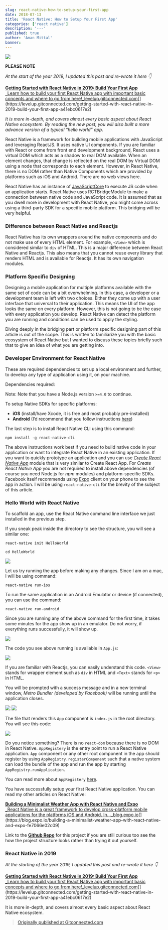```yaml
---
slug: react-native-how-to-setup-your-first-app
date: 2018-07-13
title: 'React Native: How to Setup Your First App'
categories: ['react native']
description: '---'
published: true
author: 'Aman Mittal'
banner:
---
```


![](https://cdn-images-1.medium.com/max/2560/1*wR-gQwWFK2oNmy8xdL0Sxg.png)

**PLEASE NOTE**

_At the start of the year 2019, I updated this post and re-wrote it here 👇_

[**Getting Started with React Native in 2019: Build Your First App**  
\_Learn how to build your first React Native app with important basic concepts and where to go from here!\_levelup.gitconnected.com](https://levelup.gitconnected.com/getting-started-with-react-native-in-2019-build-your-first-app-a41ebc0617e2 'https://levelup.gitconnected.com/getting-started-with-react-native-in-2019-build-your-first-app-a41ebc0617e2')[](https://levelup.gitconnected.com/getting-started-with-react-native-in-2019-build-your-first-app-a41ebc0617e2)

_It is more in-depth, and covers almost every basic aspect about React Native ecosystem. By reading the new post, you will also built a more advance version of a typical “hello world” app._

React Native is a framework for building mobile applications with JavaScript and leveraging ReactJS. It uses native UI components. If you are familiar with React or come from front end development background, React uses a virtual DOM which acts as a shadow to real DOM available. When an element changes, that change is reflected on the real DOM by Virtual DOM using a node that corresponds to each element. However, in React Native, there is no DOM rather than Native Components which are provided by platforms such as iOS and Android. There are no web views here.

React Native has an instance of [JavaScriptCore](https://facebook.github.io/react-native/docs/javascript-environment.html) to execute JS code when an application starts. React Native uses RCTBridgeModule to make a connection between native code and JavaScript code. It is assumed that as you dwell more in development with React Native, you might come across using a third-party SDK for a specific mobile platform. This bridging will be very helpful.

### Difference between React Native and Reactjs

React Native has its own wrappers around the native components and do not make use of every HTML element. For example, `<View>` which is considered similar to `div` of HTML. This is a major difference between React Native and Reactjs. This also means that you cannot reuse every library that renders HTML and is available for Reactjs. It has its own navigation modules.

### Platform Specific Designing

Designing a mobile application for multiple platforms available with the same set of code can be a bit overwhelming. In this case, a developer or a development team is left with two choices. Either they come up with a user interface that universal to their application. This means the UI of the app looks the same on every platform. However, this is not going to be the case with every application you develop. React Native can detect the platform you are running and conditions can be used to apply the styling.

Diving deeply in the bridging part or platform specific designing part of this article is out of the scope. This is written to familiarize you with the basic ecosystem of React Native but I wanted to discuss these topics briefly such that to give an idea of what you are getting into.

### Developer Environment for React Native

These are required dependencies to set up a local environment and further, to develop any type of application using it, on your machine.

Dependencies required:

Note: Note that you have a Node.js version `>=4.0` to continue.

To setup Native SDKs for specific platforms:

- **iOS** (install/have Xcode, it is free and most probably pre-installed)
- **Android** (I’d recommend that you follow instructions [here](https://facebook.github.io/react-native/docs/getting-started.html))

The last step is to install React Native CLI using this command:

```shell
npm install -g react-native-cli
```

The above instructions work best if you need to build native code in your application or want to integrate React Native in an existing application. If you want to quickly prototype an application and you can use [_Create React Native App_](https://facebook.github.io/react-native/docs/getting-started.html) module that is very similar to Create React App. For _Create React Native App_ you are not required to install above dependencies (of course you need Node.js for _npm_ modules) and platform-specific SDKs. Facebook itself recommends using [Expo](https://expo.io/) client on your phone to see the app in action. I will be using `react-native-cli` for the brevity of the subject of this article.

### Hello World with React Native

To scaffold an app, use the React Native command line interface we just installed in the previous step.

If you sneak peak inside the directory to see the structure, you will see a similar one:

```shell
react-native init HelloWorld

cd HelloWorld
```

![](https://cdn-images-1.medium.com/max/800/0*30ZgnW1lf7SY3UVM.png)

Let us try running the app before making any changes. Since I am on a mac, I will be using command:

```shell
react-native run-ios
```

To run the same application in an Android Emulator or device (if connected), you can use the command:

```shell
react-native run-android
```

Since you are running any of the above command for the first time, it takes some minutes for the app show up in an emulator. Do not worry, if everything runs successfully, it will show up.

![](https://cdn-images-1.medium.com/max/800/0*YczCUc-cdJpnJd_b.png)

The code you see above running is available in `App.js`:

![](https://cdn-images-1.medium.com/max/800/0*qtqjP_V2kuuGEuku.png)

If you are familiar with Reactjs, you can easily understand this code. `<View>` stands for wrapper element such as `div` in HTML and `<Text>` stands for `<p>` in HTML.

You will be prompted with a success message and in a new terminal window, _Metro Bundler (developed by Facebook)_ will be running until the application closes.

![](https://cdn-images-1.medium.com/max/800/0*5EZJZ55baUagTXGM.png)
![](https://cdn-images-1.medium.com/max/800/0*CMeu3NOHz3Gcgpx3.png)

The file that renders this `App` component is `index.js` in the root directory. You will see this code:

![](https://cdn-images-1.medium.com/max/800/0*NsVZtz_ZooVZxt1F.png)

Do you notice something? There is no `react-dom` because there is no DOM in React Native. `AppRegistery` is the entry point to run a React Native application. `App` component or any other root component in the app should register by using `AppRegistry.registerComponent` such that a native system can load the bundle of the app and run the app by starting `AppRegistry.runApplication`.

You can read more about `AppRegistery` [here](https://facebook.github.io/react-native/docs/appregistry.html).

You have successfully setup your first React Native application. You can read my other articles on React Native:

[**Building a Minimalist Weather App with React Native and Expo**  
\_React Native is a great framework to develop cross-platform mobile applications for the platforms iOS and Android. In…\_blog.expo.io](https://blog.expo.io/building-a-minimalist-weather-app-with-react-native-and-expo-fe7066e02c09 'https://blog.expo.io/building-a-minimalist-weather-app-with-react-native-and-expo-fe7066e02c09')[](https://blog.expo.io/building-a-minimalist-weather-app-with-react-native-and-expo-fe7066e02c09)

Link to the [**Github Repo**](https://github.com/amandeepmittal/rn-HelloWorld) for this project if you are still curious too see the how the project structure looks rather than trying it out yourself.

### React Native in 2019

_At the starting of the year 2019, I updated this post and re-wrote it here 👇_

[**Getting Started with React Native in 2019: Build Your First App**  
\_Learn how to build your first React Native app with important basic concepts and where to go from here!\_levelup.gitconnected.com](https://levelup.gitconnected.com/getting-started-with-react-native-in-2019-build-your-first-app-a41ebc0617e2 'https://levelup.gitconnected.com/getting-started-with-react-native-in-2019-build-your-first-app-a41ebc0617e2')[](https://levelup.gitconnected.com/getting-started-with-react-native-in-2019-build-your-first-app-a41ebc0617e2)

It is more in-depth, and covers almost every basic aspect about React Native ecosystem.

> [Originally published at Gitconnected.com](https://levelup.gitconnected.com/react-native-how-to-setup-your-first-app-a36c450a8a2f)
